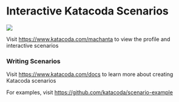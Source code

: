 # Interactive Katacoda Scenarios

[![](http://shields.katacoda.com/katacoda/machanta/count.svg)](https://www.katacoda.com/machanta "Get your profile on Katacoda.com")

Visit https://www.katacoda.com/machanta to view the profile and interactive scenarios

### Writing Scenarios
Visit https://www.katacoda.com/docs to learn more about creating Katacoda scenarios

For examples, visit https://github.com/katacoda/scenario-example
